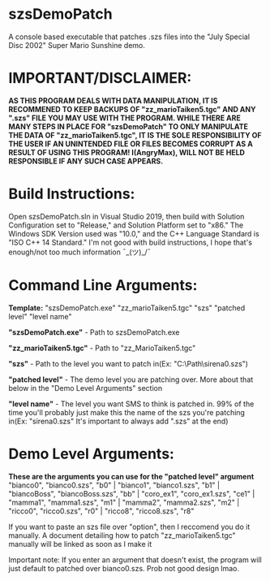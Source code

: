 # szsDemoPatch
A console based executable that patches .szs files into the "July Special Disc 2002" Super Mario Sunshine demo.

# **IMPORTANT/DISCLAIMER**:
**AS THIS PROGRAM DEALS WITH DATA MANIPULATION, IT IS RECOMMENED TO KEEP BACKUPS OF "zz_marioTaiken5.tgc" AND ANY ".szs" FILE YOU MAY USE WITH THE PROGRAM. WHILE THERE ARE MANY STEPS IN PLACE FOR "szsDemoPatch" TO ONLY MANIPULATE THE DATA OF "zz_marioTaiken5.tgc", IT IS THE SOLE RESPONSIBILITY OF THE USER IF AN UNINTENDED FILE OR FILES BECOMES CORRUPT AS A RESULT OF USING THIS PROGRAM! I(AngryMax), WILL NOT BE HELD RESPONSIBLE IF ANY SUCH CASE APPEARS.**

# **Build Instructions:**
Open szsDemoPatch.sln in Visual Studio 2019, then build with Solution Configuration set to "Release," and Solution Platform set to "x86." The Windows SDK Version used was "10.0," and the C++ Language Standard is "ISO C++ 14 Standard." I'm not good with build instructions, I hope that's enough/not too much information ¯\_(ツ)_/¯

# **Command Line Arguments:**
**Template:** "szsDemoPatch.exe" "zz_marioTaiken5.tgc" "szs" "patched level" "level name"

**"szsDemoPatch.exe"** - Path to szsDemoPatch.exe

**"zz_marioTaiken5.tgc"** - Path to "zz_MarioTaiken5.tgc"

**"szs"** - Path to the level you want to patch in(Ex: "C:\Path\sirena0.szs")

**"patched level"** - The demo level you are patching over. More about that below in the "Demo Level Arguments" section

**"level name"** - The level you want SMS to think is patched in. 99% of the time you'll probably just make this the name of the szs you're patching in(Ex: "sirena0.szs" It's important to always add ".szs" at the end)

# **Demo Level Arguments:**
**These are the arguments you can use for the "patched level" argument** 
"bianco0", "bianco0.szs", "b0" | "bianco1", "bianco1.szs", "b1" | "biancoBoss", "biancoBoss.szs", "bb" | "coro_ex1", "coro_ex1.szs", "ce1" | "mamma1", "mamma1.szs", "m1" |
"mamma2", "mamma2.szs", "m2" | "ricco0", "ricco0.szs", "r0" | "ricco8", "ricco8.szs", "r8"

If you want to paste an szs file over "option", then I reccomend you do it manually. A document detailing how to patch "zz_marioTaiken5.tgc" manually will be linked as soon as I make it

 Important note: If you enter an argument that doesn't exist, the program will just default to patched over bianco0.szs. Prob not good design lmao.

